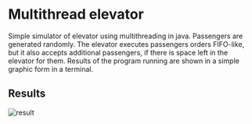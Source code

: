 # Multithread elevator
Simple simulator of elevator using multithreading in java. Passengers are generated randomly. The elevator executes passengers orders FIFO-like, but it also accepts additional passengers, if there is space left in the elevator for them. Results of the program running are shown in a simple graphic form in a terminal.

## Results
![result](https://github.com/MalinowyKulebiaczek/multithread_elevator/img/img1.png "result")


